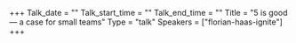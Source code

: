 +++
Talk_date = ""
Talk_start_time = ""
Talk_end_time = ""
Title = "5 is good — a case for small teams"
Type = "talk"
Speakers = ["florian-haas-ignite"]
+++

